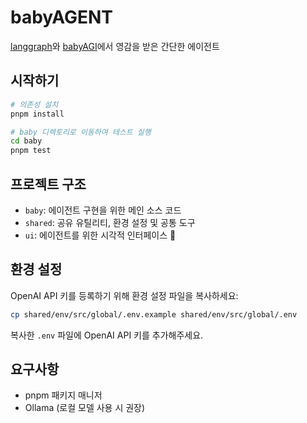 # babyAGENT

[langgraph](https://github.com/langchain-ai/langgraph)와 [babyAGI](https://github.com/yoheinakajima/babyagi)에서 영감을 받은 간단한 에이전트

## 시작하기

```bash
# 의존성 설치
pnpm install

# baby 디렉토리로 이동하여 테스트 실행
cd baby
pnpm test
```

## 프로젝트 구조

- `baby`: 에이전트 구현을 위한 메인 소스 코드
- `shared`: 공유 유틸리티, 환경 설정 및 공통 도구
- `ui`: 에이전트를 위한 시각적 인터페이스 🚧

## 환경 설정

OpenAI API 키를 등록하기 위해 환경 설정 파일을 복사하세요:

```bash
cp shared/env/src/global/.env.example shared/env/src/global/.env
```

복사한 `.env` 파일에 OpenAI API 키를 추가해주세요.

## 요구사항

- pnpm 패키지 매니저
- Ollama (로컬 모델 사용 시 권장)